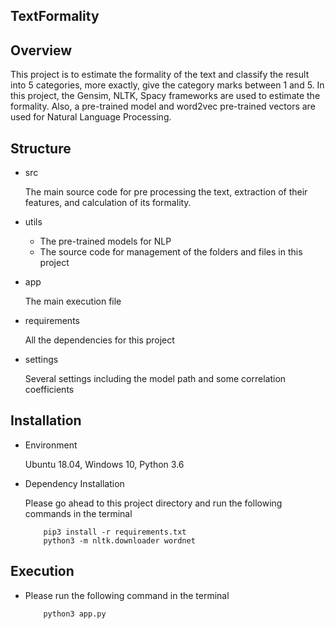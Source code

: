 ## TextFormality

## Overview

This project is to estimate the formality of the text and classify the result into 5 categories, more exactly, 
give the category marks between 1 and 5. In this project, the Gensim, NLTK, Spacy frameworks are used to estimate the 
formality.
Also, a pre-trained model and word2vec pre-trained vectors are used for Natural Language Processing.

## Structure

- src

    The main source code for pre processing the text, extraction of their features, and calculation of its formality.
    
- utils

    * The pre-trained models for NLP
    * The source code for management of the folders and files in this project
    
- app

    The main execution file

- requirements

    All the dependencies for this project
    
- settings

    Several settings including the model path and some correlation coefficients

## Installation

- Environment

    Ubuntu 18.04, Windows 10, Python 3.6

- Dependency Installation

    Please go ahead to this project directory and run the following commands in the terminal
    ```
        pip3 install -r requirements.txt
        python3 -m nltk.downloader wordnet
    ```
 
## Execution

- Please run the following command in the terminal

    ```
        python3 app.py
    ```
